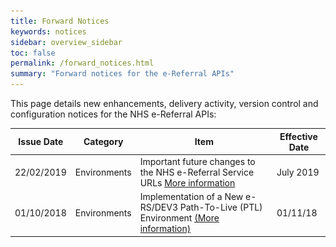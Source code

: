 ```yaml
---
title: Forward Notices
keywords: notices
sidebar: overview_sidebar
toc: false
permalink: /forward_notices.html
summary: "Forward notices for the e-Referral APIs"
---
```


This page details new enhancements, delivery activity, version control and configuration notices for the NHS e-Referral APIs:

| Issue Date | Category | Item | Effective Date |
| ---------- | -------- | ---- | -------------- |
| 22/02/2019 | Environments | Important future changes to the NHS e-Referral Service URLs [More information](https://digital.nhs.uk/services/nhs-e-referral-service/important-future-changes-to-the-nhs-e-referral-service) | July 2019 | ![NEW](images/icons/new.png)
| 01/10/2018 | Environments | Implementation of a New e-RS/DEV3 Path-To-Live (PTL) Environment [(More information)](news_and_events.html#DEV3) | 01/11/18 |
